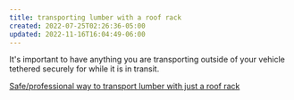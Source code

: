 ```yaml
---
title: transporting lumber with a roof rack
created: 2022-07-25T02:26:36-05:00
updated: 2022-11-16T16:04:49-06:00
---
```


It's important to have anything you are transporting outside of your vehicle tethered securely for while it is in transit.

[Safe/professional way to transport lumber with just a roof rack](https://diy.stackexchange.com/questions/79733/safe-professional-way-to-transport-lumber-with-just-a-roof-rack)
